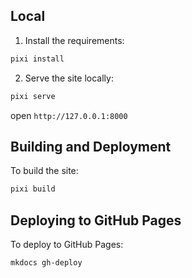 ## Local 

1. Install the requirements:
```bash
pixi install
```

2. Serve the site locally:
```bash
pixi serve
```

open `http://127.0.0.1:8000`

## Building and Deployment

To build the site:
```bash
pixi build
```

## Deploying to GitHub Pages

To deploy to GitHub Pages:
```bash
mkdocs gh-deploy
``` 